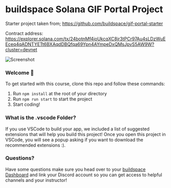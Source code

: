 # buildspace Solana GIF Portal Project

Starter project taken from; https://github.com/buildspace/gif-portal-starter

Contract address: https://explorer.solana.com/tx/24botnMf4joUkcqXC8jr3tPCr97Au4sLDzWuEEceq4qADNTYETt6BXAqdDBQfqa69Ypn4AYmpeDxQMsJpvS5AW9W?cluster=devnet

![Screenshot](url "Title")

### **Welcome 👋**
To get started with this course, clone this repo and follow these commands:

1. Run `npm install` at the root of your directory
2. Run `npm run start` to start the project
3. Start coding!

### **What is the .vscode Folder?**
If you use VSCode to build your app, we included a list of suggested extensions that will help you build this project! Once you open this project in VSCode, you will see a popup asking if you want to download the recommended extensions :).



### **Questions?**
Have some questions make sure you head over to your [buildspace Dashboard](https://app.buildspace.so/courses/CObd6d35ce-3394-4bd8-977e-cbee82ae07a3) and link your Discord account so you can get access to helpful channels and your instructor!
